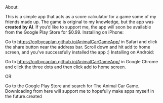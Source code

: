About:

This is a simple app that acts as a score calculator for a game some of my friends made up. The game is original to my knowledge, but the app was **created by AI**. If you’d like to support me, the app will soon be available from the Google Play Store for $0.99.
Installing on iPhone:

Go to https://colbycaplan.github.io/AnimalCarGameApp/ in Safari and click the share button near the address bar. Scroll down and hit add to home screen, and you’ve successfully installed the app :)
Installing on Android:

Go to https://colbycaplan.github.io/AnimalCarGameApp/ in Google Chrome and click the three dots and then click add to home screen.

OR

Go to the Google Play Store and search for The Animal Car Game. Downloading from here will support me to hopefully make apps myself in the future.created
